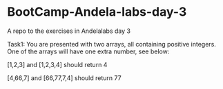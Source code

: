 # BootCamp-Andela-labs-day-3
A repo to the exercises in Andelalabs day 3

Task1:
You are presented with two arrays, all containing positive integers. One of the arrays will have one extra number, see below:

[1,2,3] and [1,2,3,4] should return 4

[4,66,7] and [66,77,7,4] should return 77


